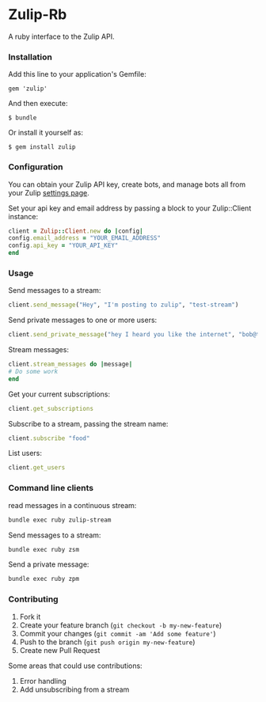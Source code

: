 # Zulip-Rb

A ruby interface to the Zulip API.

### Installation

Add this line to your application's Gemfile:

`gem 'zulip'`

And then execute:

`$ bundle`

Or install it yourself as:

`$ gem install zulip`

### Configuration
You can obtain your Zulip API key, create bots, and manage bots all
from your Zulip [settings page](https://zulip.com/#settings).

Set your api key and email address by passing a block to your Zulip::Client instance:
```ruby
client = Zulip::Client.new do |config|
config.email_address = "YOUR_EMAIL_ADDRESS"
config.api_key = "YOUR_API_KEY"
end
```

### Usage

Send messages to a stream:
```ruby
client.send_message("Hey", "I'm posting to zulip", "test-stream")
```

Send private messages to one or more users:
```ruby
client.send_private_message("hey I heard you like the internet", "bob@the-internet.net", "alice@the-information-superhighway.org")
```

Stream messages:
```ruby
client.stream_messages do |message|
# Do some work
end
```

Get your current subscriptions:
```ruby
client.get_subscriptions
```

Subscribe to a stream, passing the stream name:
```ruby
client.subscribe "food"
```

List users:
```ruby
client.get_users
```

### Command line clients

read messages in a continuous stream:

```bash
bundle exec ruby zulip-stream
```

Send messages to a stream:

```bash
bundle exec ruby zsm
```

Send a private message:

```bash
bundle exec ruby zpm
```






### Contributing

1. Fork it
2. Create your feature branch (`git checkout -b my-new-feature`)
3. Commit your changes (`git commit -am 'Add some feature'`)
4. Push to the branch (`git push origin my-new-feature`)
5. Create new Pull Request

Some areas that could use contributions:

1. Error handling
2. Add unsubscribing from a stream


